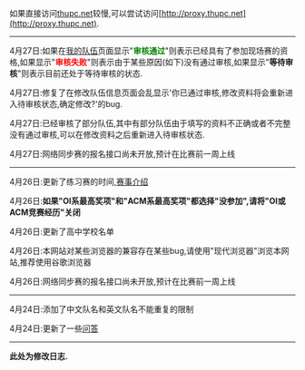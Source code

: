 如果直接访问[thupc.net](thupc.net)较慢,可以尝试访问[http://proxy.thupc.net](http://proxy.thupc.net).

---------

4月27日:如果在[我的队伍](/myteam)页面显示"**<spin style="color: green">审核通过</spin>**"则表示已经具有了参加现场赛的资格,如果显示"**<spin style="color: red">审核失败</spin>**"则表示由于某些原因(如下)没有通过审核,如果显示"**等待审核**"则表示目前还处于等待审核的状态.

4月27日:修复了在修改队伍信息页面会乱显示'你已通过审核,修改资料将会重新进入待审核状态,确定修改?'的bug.

4月27日:已经审核了部分队伍,其中有部分队伍由于填写的资料不正确或者不完整没有通过审核,可以在修改资料之后重新进入待审核状态.

4月27日:网络同步赛的报名接口尚未开放,预计在比赛前一周上线

---------

4月26日:更新了练习赛的时间,[赛事介绍](/info)

4月26日:**如果"OI系最高奖项"和"ACM系最高奖项"都选择"没参加",请将"OI或ACM竞赛经历"关闭**

4月26日:更新了高中学校名单

4月26日:本网站对某些浏览器的兼容存在某些bug,请使用"现代浏览器"浏览本网站,推荐使用谷歌浏览器

4月26日:网络同步赛的报名接口尚未开放,预计在比赛前一周上线

---------

4月24日:添加了中文队名和英文队名不能重复的限制

4月24日:更新了一些[问答](/faq)

---------

**此处为修改日志.**
